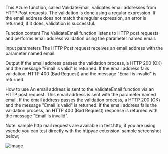 This Azure function, called ValidateEmail, validates email addresses from HTTP Post requests. The validation is done using a regular expression. If the email address does not match the regular expression, an error is returned; if it does, validation is successful. 

Function content
The ValidateEmail function listens to HTTP post requests and performs email address validation using the parameter named email.

Input parameters
The HTTP Post request receives an email address with the parameter named email.

Output
If the email address passes the validation process, a HTTP 200 (OK) and the message "Email is valid" is returned. If the email address fails validation, HTTP 400 (Bad Request) and the message "Email is invalid" is returned.

How to use
An email address is sent to the ValidateEmail function via an HTTP post request. This email address is sent with the parameter named email. If the email address passes the validation process, a HTTP 200 (OK) and the message "Email is valid" is returned. If the email address fails the validation process, an HTTP 400 (Bad Request) response is returned with the message "Email is invalid".

Note: sample http mail requests are available in test.http, if you are using vscode you can test directly with the httpyac extension. sample screenshot below;

![image](https://user-images.githubusercontent.com/72391210/226203790-0ddf8608-9959-4bf6-ad2e-5ebdd47e18f3.png)
